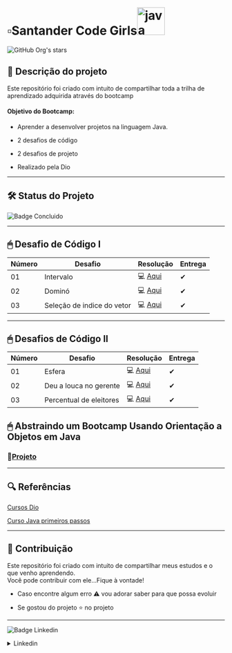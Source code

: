 
# ▫Santander Code Girls<img width="64" alt="java" src="https://user-images.githubusercontent.com/100375234/178126041-b607da6a-baf2-41e9-9723-546b1af23957.png">

  

 ![GitHub Org's stars](https://img.shields.io/github/stars/carolgazulha?style=social)

## 📍 Descrição do projeto

Este repositório foi criado com intuito de compartilhar toda a trilha de aprendizado adquirida através do bootcamp  

 #### Objetivo do Bootcamp: 

 * Aprender a desenvolver projetos na linguagem Java.
 
 * 2 desafios de código 

 * 2 desafios de projeto

 * Realizado pela Dio
 
 

____

## 🛠️ Status do Projeto

![Badge Concluido](http://img.shields.io/static/v1?label=STATUS&message=%20CONCLUIDO&color=GREEN&style=for-the-badge)
 
 
 



____



## 🖱 Desafio de Código I 

|Número |Desafio                       |Resolução     | Entrega  |
|------ |------------------------------|------------  |--------- |
| 01    |  Intervalo                   |   💻 [Aqui](https://github.com/CarolGazulha/CGS/blob/master/src/Intervalo.java)    |   ✔     |
| 02    |  Dominó                      |   💻 [Aqui](https://github.com/CarolGazulha/CGS/blob/master/src/Domino.java)       |   ✔    |
| 03    |  Seleção de indice do vetor  |   💻 [Aqui](https://github.com/CarolGazulha/CGS/blob/master/src/Main.java)         |   ✔    |        



_______


## 🖱 Desafios de Código II 

|Número |Desafio                       |Resolução     | Entrega  |
|------ |------------------------------|------------  |--------- |
| 01    |  Esfera                      |   💻 [Aqui](https://github.com/CarolGazulha/CGS/blob/master/src/Esfera.java)                  |    ✔    |         
| 02    |  Deu a louca no gerente      |   💻 [Aqui](https://github.com/CarolGazulha/CGS/blob/master/src/Gerente.java)                 |    ✔    |       
| 03    |  Percentual de eleitores     |   💻 [Aqui](https://github.com/CarolGazulha/CGS/blob/master/src/Percentual_Eleitores.java)    |    ✔    |     


## 🖱 Abstraindo um Bootcamp Usando Orientação a Objetos em Java

 ### 📁[Projeto](https://github.com/CarolGazulha/Projeto.Desafio.POO)

________________

## 🔍 Referências

[Cursos Dio](https://www.dio.me/sign-in)

[Curso Java primeiros passos](https://www.udemy.com/share/101B3G3@_T3zcKUNwx7HSLiZ4e_Tje4i1xgwLrYtc3NPf3PLZa0p3KBYEjNl5xF_IxJUzYVcjQ==/)


_______________
## 🧩 Contribuição
Este repositório foi criado com intuito de compartilhar meus estudos e o que venho aprendendo.  
Você pode contribuir com ele...Fique à vontade! 

* Caso encontre algum erro ⚠ vou adorar saber para que possa evoluir


* Se gostou do projeto  ⭐ no projeto 
___
![Badge Linkedin](https://img.shields.io/badge/Rede-Linkedin-blue)
  <details><summary>Linkedin</summary>
(https://www.linkedin.com/in/caroline-gazulha/)
  </details>
